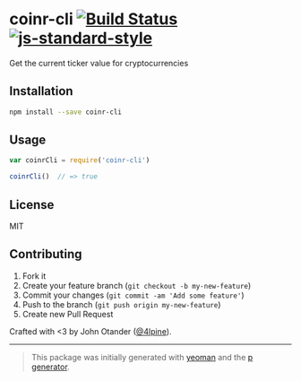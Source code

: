 # coinr-cli [![Build Status](https://secure.travis-ci.org/johnotander/coinr-cli.svg?branch=master)](https://travis-ci.org/johnotander/coinr-cli) [![js-standard-style](https://img.shields.io/badge/code%20style-standard-brightgreen.svg?style=flat)](https://github.com/feross/standard)

Get the current ticker value for cryptocurrencies

## Installation

```bash
npm install --save coinr-cli
```

## Usage

```javascript
var coinrCli = require('coinr-cli')

coinrCli()  // => true
```

## License

MIT

## Contributing

1. Fork it
2. Create your feature branch (`git checkout -b my-new-feature`)
3. Commit your changes (`git commit -am 'Add some feature'`)
4. Push to the branch (`git push origin my-new-feature`)
5. Create new Pull Request

Crafted with <3 by John Otander ([@4lpine](https://twitter.com/4lpine)).

***

> This package was initially generated with [yeoman](http://yeoman.io) and the [p generator](https://github.com/johnotander/generator-p.git).
